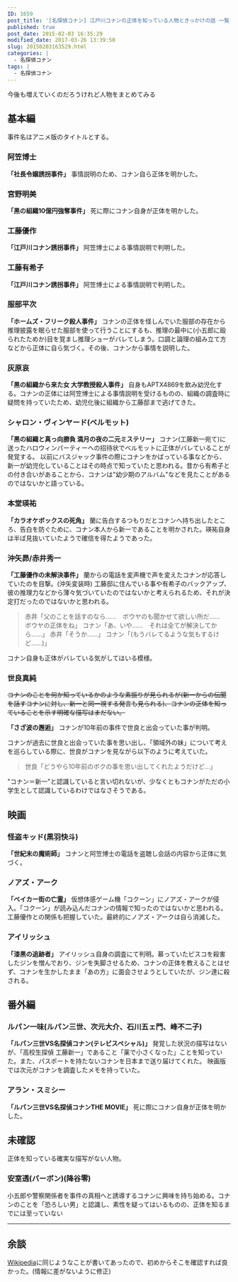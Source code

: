 ```yaml
---
ID: 1659
post_title: '[名探偵コナン] 江戸川コナンの正体を知っている人物ときっかけの話 一覧'
published: true
post_date: 2015-02-03 16:35:29
modified_date: 2017-03-26 13:39:50
slug: 20150203163529.html
categories: |
  - 名探偵コナン
tags: |
  - 名探偵コナン
---
```

今後も増えていくのだろうけれど人物をまとめてみる
<!--more-->
<h2>基本編</h2>
事件名はアニメ版のタイトルとする。

<h3>阿笠博士</h3>
<b>「社長令嬢誘拐事件」</b>
事情説明のため、コナン自ら正体を明かした。

<h3>宮野明美</h3>
<b>「黒の組織10億円強奪事件」</b>
死に際にコナン自身が正体を明かした。

<h3>工藤優作</h3>
<b>「江戸川コナン誘拐事件」</b>
阿笠博士による事情説明で判明した。

<h3>工藤有希子</h3>
<b>「江戸川コナン誘拐事件」</b>
阿笠博士による事情説明で判明した。


<h3>服部平次</h3>
<b>「ホームズ・フリーク殺人事件」</b>
コナンの正体を怪しんでいた服部の存在から推理披露を眠らせた服部を使って行うことにするも、推理の最中に(小五郎に殴られたためか)目を覚まし推理ショーがバレてしまう。口調と論理の組み立て方などから正体に自ら気づく。その後、コナンから事情を説明した。

<h3>灰原哀</h3>
<b>「黒の組織から来た女 大学教授殺人事件」</b>
自身もAPTX4869を飲み幼児化する。コナンの正体には阿笠博士による事情説明を受けるものの、組織の調査時に疑問を持っていたため、幼児化後に組織から工藤邸まで逃げてきた。

<h3>シャロン・ヴィンヤード(ベルモット)</h3>
<b>「黒の組織と真っ向勝負 満月の夜の二元ミステリー」</b>
コナン(工藤新一宛て)に送ったハロウィンパーティーへの招待状でベルモットに正体がバレていることが発覚する。
以前にバスジャック事件の際にコナンをかばっている事などから、新一が幼児化していることはその時点で知っていたと思われる。昔から有希子との付き合いがあることから、コナンは"幼少期のアルバム"などを見たことがあるのではないかと語っている。

<h3>本堂瑛祐</h3>
<b>「カラオケボックスの死角」</b>
蘭に告白するつもりだとコナンへ持ち出したところ、告白を防ぐために、コナン本人から新一であることを明かされた。瑛祐自身は半ば見抜いていたようで確信を得たようであった。

<h3>沖矢昴/赤井秀一</h3>
<b>「工藤優作の未解決事件」</b>
蘭からの電話を変声機で声を変えたコナンが応答していたのを目撃。(沖矢変装時)
工藤邸に住んでいる事や有希子のバックアップ、彼の推理力などから薄々気づいていたのではないかと考えられるため、それが決定打だったのではないかと思われる。

<blockquote>赤井「父のことを話すのなら……　ボウヤのも聞かせて欲しい所だ……　ボウヤの正体をね」
コナン「あ、いや……　それは全てが解決してから……」
赤井「そうか……」
コナン「(もうバレてるような気もするけど……)」
</blockquote>
コナン自身も正体がバレている気がしてはいる模様。


<h3>世良真純</h3>
<s>コナンのことを何か知っているかのような素振りが見られるが(新一からの伝聞を話すコナンに対し、新一と同一視する発言も見られる)、コナンの正体を知っていることを示す明確な描写はまだない。</s>

**「さざ波の邂逅」**
コナンが10年前の事件で世良と出会っていた事が判明。

コナンが過去に世良と出会っていた事を思い出し、「領域外の妹」について考えを巡らしている際に、世良がコナンを見ながら以下のように考えていた。

> 世良「どうやら10年前のボクの事を思い出してくれたようだけど…」

"コナン＝新一"と認識していると言い切れないが、少なくともコナンがただの小学生として認識しているわけではなさそうである。


<h2>映画</h2>
<h3>怪盗キッド(黒羽快斗)</h3>
<b>「世紀末の魔術師」</b>
コナンと阿笠博士の電話を盗聴し会話の内容から正体に気づく。

<h3>ノアズ・アーク</h3>
<b>「ベイカー街の亡霊」</b>
仮想体感ゲーム機「コクーン」にノアズ・アークが侵入。「コクーン」が読み込んだコナンの情報で知ったのではないかと思われる。工藤優作との関係も把握していた。最終的にノアズ・アークは自ら消滅した。

<h3>アイリッシュ</h3>
<b>「漆黒の追跡者」</b>
アイリッシュ自身の調査にて判明。慕っていたピスコを殺害したジンを憎んでおり、ジンを失脚させるため、コナンの正体を教えることはせず、コナンを生かしたまま「あの方」に面会させようとしていたが、ジン達に殺される。


<h2>番外編</h2>
<h3>ルパン一味(ルパン三世、次元大介、石川五ェ門、峰不二子)</h3>
<b>「ルパン三世VS名探偵コナン(テレビスペシャル)」</b>
発覚した状況の描写はないが、「高校生探偵 工藤新一」であること「薬で小さくなった」ことを知っていた。また、パスポートを持たないコナンを日本まで送り届けてくれた。
映画版では次元がコナンを調査したメモを持っていた。

<h3>アラン・スミシー</h3>
<b>「ルパン三世VS名探偵コナンTHE MOVIE」</b>
死に際にコナン自身が正体を明かした。


<h2>未確認</h2>
正体を知っている確実な描写がない人物。

<h3>安室透(バーボン)(降谷零)</h3>
小五郎や警察関係者を事件の真相へと誘導するコナンに興味を持ち始める。コナンのことを「恐ろしい男」と認識し、素性を疑ってはいるものの、正体を知るまでには至っていない

<hr>

<h2>余談</h2>
<a href="http://ja.wikipedia.org/wiki/%E6%B1%9F%E6%88%B8%E5%B7%9D%E3%82%B3%E3%83%8A%E3%83%B3">Wikipedia</a>に同じようなことが書いてあったので、初めからそこを確認すれば良かった。(情報に差がないように修正)